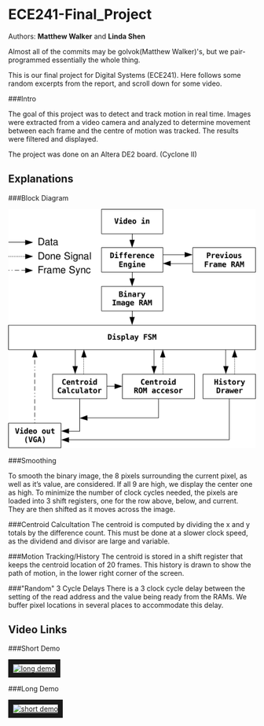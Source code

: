 ECE241-Final_Project
====================
Authors: **Matthew Walker** and **Linda Shen**

Almost all of the commits may be golvok(Matthew Walker)'s, but we pair-programmed essentially the whole thing.

This is our final project for Digital Systems (ECE241). Here follows some random excerpts from the report, and scroll down for some video.

###Intro

The goal of this project was to detect
and track motion in real time. Images
were extracted from a video camera and
analyzed to determine movement
between each frame and the centre of
motion was tracked. The results were
filtered and displayed. 

The project was done on an Altera DE2 board. (Cyclone II)

Explanations
------------
###Block Diagram 

![Block diagram](./doc/block_diagram.png?raw=true)

###Smoothing

To smooth the binary image, the 8 pixels surrounding the current pixel, as well as it’s value, are considered. If all 9 are high, we display the center one as high. To minimize the number of clock cycles needed, the pixels are loaded into 3 shift registers, one for the row above, below, and current. They are then shifted as it moves across the image. 

###Centroid Calcultation
The centroid is computed by dividing the x and y totals by the difference count. This must be done at a slower clock speed, as the dividend and divisor are large and variable.

###Motion Tracking/History
The centroid is stored in a shift register that keeps the centroid location of 20 frames. This history is drawn to show the path of motion, in the lower right corner of the screen.

###"Random" 3 Cycle Delays
There is a 3 clock cycle delay between the setting of the read address and the value being ready from the RAMs. We buffer pixel locations in several places to accommodate this delay.

Video Links
-----------
###Short Demo

<a href="http://www.youtube.com/watch?feature=player_embedded&v=7-euBfdgQd0
" target="_blank"><img src="http://img.youtube.com/vi/7-euBfdgQd0/0.jpg" 
alt="long demo" width="240" height="180" border="10" /></a>

###Long Demo

<a href="http://www.youtube.com/watch?feature=player_embedded&v=DNowxkbowgg
" target="_blank"><img src="http://img.youtube.com/vi/DNowxkbowgg/0.jpg" 
alt="short demo" width="240" height="180" border="10" /></a>